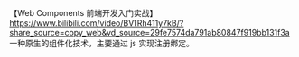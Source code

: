 【Web Components 前端开发入门实战】 https://www.bilibili.com/video/BV1Rh411y7kB/?share_source=copy_web&vd_source=29fe7574da791ab80847f919bb131f3a
一种原生的组件化技术，主要通过 js 实现注册绑定。